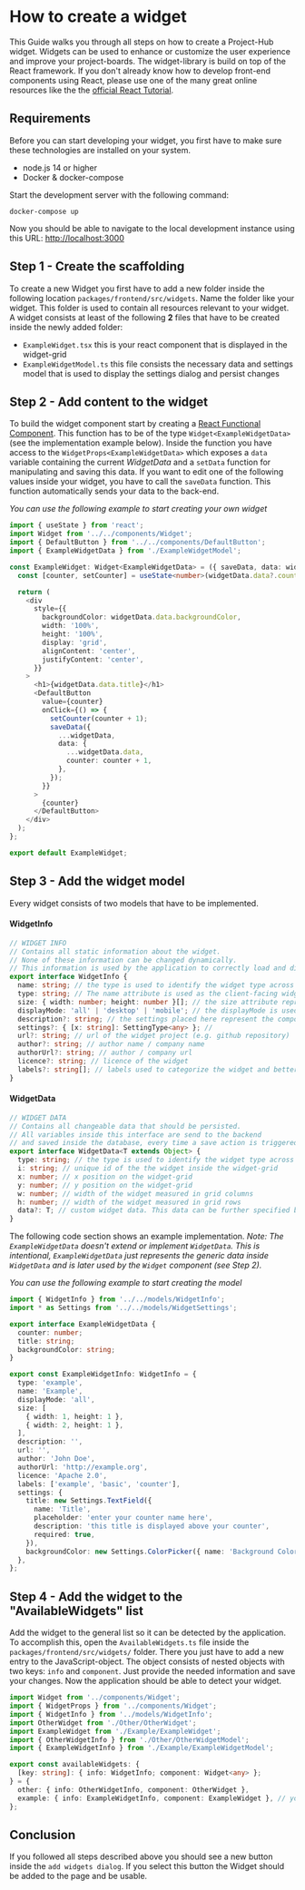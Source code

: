 # How to create a widget

This Guide walks you through all steps on how to create a Project-Hub widget. Widgets can be used to enhance or customize the user experience and improve your project-boards. The widget-library is build on top of the React framework. If you don't already know how to develop front-end components using React, please use one of the many great online resources like the the [official React Tutorial](https://reactjs.org/tutorial/tutorial.html).

## Requirements

Before you can start developing your widget, you first have to make sure these technologies are installed on your system.

- node.js 14 or higher
- Docker & docker-compose

Start the development server with the following command:

```
docker-compose up
```

Now you should be able to navigate to the local development instance using this URL: [http://localhost:3000](http://localhost:3000)

## Step 1 - Create the scaffolding

To create a new Widget you first have to add a new folder inside the following location `packages/frontend/src/widgets`. Name the folder like your widget. This folder is used to contain all resources relevant to your widget. A widget consists at least of the following **2** files that have to be created inside the newly added folder:

- `ExampleWidget.tsx` this is your react component that is displayed in the widget-grid
- `ExampleWidgetModel.ts` this file consists the necessary data and settings model that is used to display the settings dialog and persist changes

## Step 2 - Add content to the widget

To build the widget component start by creating a [React Functional Component](https://reactjs.org/docs/components-and-props.html). This function has to be of the type `Widget<ExampleWidgetData>` (see the implementation example below). Inside the function you have access to the `WidgetProps<ExampleWidgetData>` which exposes a `data` variable containing the current _WidgetData_ and a `setData` function for manipulating and saving this data. If you want to edit one of the following values inside your widget, you have to call the `saveData` function. This function automatically sends your data to the back-end.

_You can use the following example to start creating your own widget_

```Typescript
import { useState } from 'react';
import Widget from '../../components/Widget';
import { DefaultButton } from '../../components/DefaultButton';
import { ExampleWidgetData } from './ExampleWidgetModel';

const ExampleWidget: Widget<ExampleWidgetData> = ({ saveData, data: widgetData }) => {
  const [counter, setCounter] = useState<number>(widgetData.data?.counter ?? 0);

  return (
    <div
      style={{
        backgroundColor: widgetData.data.backgroundColor,
        width: '100%',
        height: '100%',
        display: 'grid',
        alignContent: 'center',
        justifyContent: 'center',
      }}
    >
      <h1>{widgetData.data.title}</h1>
      <DefaultButton
        value={counter}
        onClick={() => {
          setCounter(counter + 1);
          saveData({
            ...widgetData,
            data: {
              ...widgetData.data,
              counter: counter + 1,
            },
          });
        }}
      >
        {counter}
      </DefaultButton>
    </div>
  );
};

export default ExampleWidget;
```

## Step 3 - Add the widget model

Every widget consists of two models that have to be implemented.

#### WidgetInfo

```typescript
// WIDGET INFO
// Contains all static information about the widget.
// None of these information can be changed dynamically.
// This information is used by the application to correctly load and display the widget.
export interface WidgetInfo {
  name: string; // the type is used to identify the widget type across the application
  type: string; // The name attribute is used as the client-facing widget-name seen by the user
  size: { width: number; height: number }[]; // the size attribute represents the possible sizes the widget can be in
  displayMode: 'all' | 'desktop' | 'mobile'; // the displayMode is used to determine if the widget may be displayed on desktop/mobile/both
  description?: string; // the settings placed here represent the components inside the widget-settings-dialog.
  settings?: { [x: string]: SettingType<any> }; //
  url?: string; // url of the widget project (e.g. github repository)
  author?: string; // author name / company name
  authorUrl?: string; // author / company url
  licence?: string; // licence of the widget
  labels?: string[]; // labels used to categorize the widget and better filter inside the marketplace
}
```

#### WidgetData

```typescript
// WIDGET DATA
// Contains all changeable data that should be persisted.
// All variables inside this interface are send to the backend
// and saved inside the database, every time a save action is triggered.
export interface WidgetData<T extends Object> {
  type: string; // the type is used to identify the widget type across the application
  i: string; // unique id of the the widget inside the widget-grid
  x: number; // x position on the widget-grid
  y: number; // y position on the widget-grid
  w: number; // width of the widget measured in grid columns
  h: number; // width of the widget measured in grid rows
  data?: T; // custom widget data. This data can be further specified by the widget
}
```

The following code section shows an example implementation. _Note: The `ExampleWidgetData` doesn't extend or implement `WidgetData`. This is intentional, `ExampleWidgetData` just represents the generic data inside `WidgetData` and is later used by the `Widget` component (see Step 2)._

_You can use the following example to start creating the model_

```TypeScript
import { WidgetInfo } from '../../models/WidgetInfo';
import * as Settings from '../../models/WidgetSettings';

export interface ExampleWidgetData {
  counter: number;
  title: string;
  backgroundColor: string;
}

export const ExampleWidgetInfo: WidgetInfo = {
  type: 'example',
  name: 'Example',
  displayMode: 'all',
  size: [
    { width: 1, height: 1 },
    { width: 2, height: 1 },
  ],
  description: '',
  url: '',
  author: 'John Doe',
  authorUrl: 'http://example.org',
  licence: 'Apache 2.0',
  labels: ['example', 'basic', 'counter'],
  settings: {
    title: new Settings.TextField({
      name: 'Title',
      placeholder: 'enter your counter name here',
      description: 'this title is displayed above your counter',
      required: true,
    }),
    backgroundColor: new Settings.ColorPicker({ name: 'Background Color', default: 'blue' }),
  },
};
```

## Step 4 - Add the widget to the "AvailableWidgets" list

Add the widget to the general list so it can be detected by the application. To accomplish this, open the `AvailableWidgets.ts` file inside the `packages/frontend/src/widgets/` folder. There you just have to add a new entry to the JavaScript-object. The object consists of nested objects with two keys: `info` and `component`. Just provide the needed information and save your changes. Now the application should be able to detect your widget.

```TypeScript
import Widget from '../components/Widget';
import { WidgetProps } from '../components/Widget';
import { WidgetInfo } from '../models/WidgetInfo';
import OtherWidget from './Other/OtherWidget';
import ExampleWidget from './Example/ExampleWidget';
import { OtherWidgetInfo } from './Other/OtherWidgetModel';
import { ExampleWidgetInfo } from './Example/ExampleWidgetModel';

export const availableWidgets: {
  [key: string]: { info: WidgetInfo; component: Widget<any> };
} = {
  other: { info: OtherWidgetInfo, component: OtherWidget },
  example: { info: ExampleWidgetInfo, component: ExampleWidget }, // your widget
};

```

## Conclusion

If you followed all steps described above you should see a new button inside the `add widgets dialog`. If you select this button the Widget should be added to the page and be usable.
